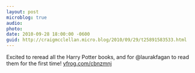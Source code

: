 ```yaml
---
layout: post
microblog: true
audio: 
photo: 
date: 2010-09-28 18:00:00 -0600
guid: http://craigmcclellan.micro.blog/2010/09/29/t25891583533.html
---
```

Excited to reread all the Harry Potter books, and for @laurakfagan to read them for the first time! [yfrog.com/cbnzmnj](http://yfrog.com/cbnzmnj)
